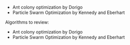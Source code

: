  - Ant colony optimization by Dorigo
 - Particle Swarm Optimization by Kennedy and Eberhart

 Algorithms to review:

 - Ant colony optimization by Dorigo
 - Particle Swarm Optimization by Kennedy and Eberhart


